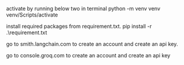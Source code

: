 activate by running below two in terminal
    python -m venv venv
    venv/Scripts/activate

install required packages from requirement.txt.
pip install -r .\requirement.txt

go to smith.langchain.com to create an account and create an api key.

go to console.groq.com to create an account and create an api key
